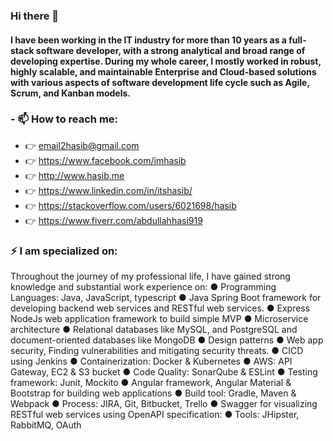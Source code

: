 ### Hi there 👋
#### I have been working in the IT industry for more than 10 years as a full-stack software developer, with a strong analytical and broad range of developing expertise. During my whole career, I mostly worked in robust, highly scalable, and maintainable Enterprise and Cloud-based solutions with various aspects of software development life cycle such as Agile, Scrum, and Kanban models.

### - 📫 How to reach me:
- 👉 email2hasib@gmail.com
- 👉 https://www.facebook.com/imhasib
- 👉 http://www.hasib.me
- 👉 https://www.linkedin.com/in/itshasib/
- 👉 https://stackoverflow.com/users/6021698/hasib
- 👉 https://www.fiverr.com/abdullahhasi919


### ⚡ I am specialized on:

Throughout the journey of my professional life, I have gained strong knowledge and substantial work experience on:
 ● Programming Languages: Java, JavaScript, typescript 
 ● Java Spring Boot framework for developing backend web services and RESTful web services.
 ● Express NodeJs web application framework to build simple MVP
 ● Microservice architecture
 ● Relational databases like MySQL, and PostgreSQL and document-oriented databases like MongoDB
 ● Design patterns
 ● Web app security, Finding vulnerabilities and mitigating security threats.
 ● CICD using Jenkins
 ● Containerization: Docker & Kubernetes
 ● AWS: API Gateway, EC2 & S3 bucket 
 ● Code Quality: SonarQube & ESLint
 ● Testing framework: Junit, Mockito
 ● Angular framework, Angular Material & Bootstrap for building web applications
 ● Build tool: Gradle, Maven & Webpack
 ● Process: JIRA, Git, Bitbucket, Trello
 ● Swagger for visualizing RESTful web services using OpenAPI specification:
 ● Tools: JHipster, RabbitMQ, OAuth

<!--
**imhasib/imhasib** is a ✨ _special_ ✨ repository because its `README.md` (this file) appears on your GitHub profile.

Here are some ideas to get you started:

- 🔭 I’m currently working on ...
- 🌱 I’m currently learning ...
- 👯 I’m looking to collaborate on ...
- 🤔 I’m looking for help with ...
- 💬 Ask me about ...
- 📫 How to reach me: ...
- 😄 Pronouns: ...
- ⚡ Fun fact: ...
-->
